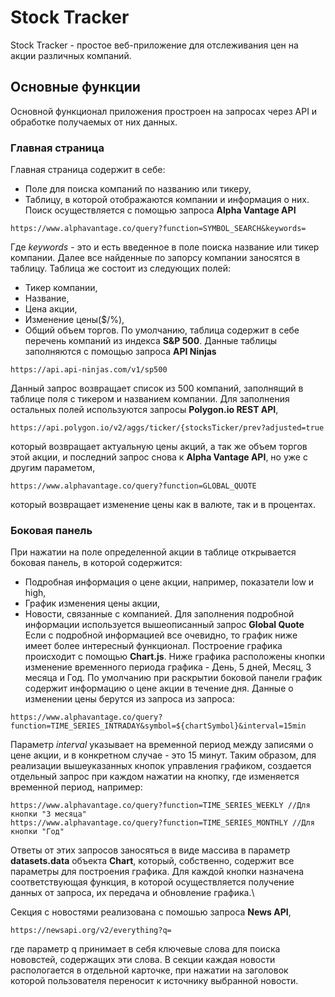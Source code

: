 # Stock Tracker
Stock Traсker - простое веб-приложение для отслеживания цен на акции различных компаний.
## Основные функции
Основной функционал приложения простроен на запросах через API и обработке получаемых от них данных.
### Главная страница
Главная страница содержит в себе:
- Поле для поиска компаний по названию или тикеру,
- Таблицу, в которой отображаются компании и информация о них.
Поиск осуществляется с помощью запроса **Alpha Vantage API**
```
https://www.alphavantage.co/query?function=SYMBOL_SEARCH&keywords=
```
Где *keywords* - это и есть введенное в поле поиска название или тикер компании. Далее все найденные по запорсу компании заносятся в таблицу.
Таблица же состоит из следующих полей:
- Тикер компании,
- Название,
- Цена акции,
- Изменение цены($/%),
- Общий объем торгов.
По умолчанию, таблица содержит в себе перечень компаний из индекса **S&P 500**.
Данные таблицы заполняются с помощью запроса **API Ninjas**
```
https://api.api-ninjas.com/v1/sp500
```
Данный запрос возвращает список из 500 компаний, заполнящий в таблице поля с тикером и названием компании. Для заполнения остальных полей используются запросы **Polygon.io REST API**,
```
https://api.polygon.io/v2/aggs/ticker/{stocksTicker/prev?adjusted=true
```
который возвращает актуальную цены акций, а так же объем торгов этой акции, и последний запрос снова к **Alpha Vantage API**, но уже с другим параметом,
```
https://www.alphavantage.co/query?function=GLOBAL_QUOTE
```
который возвращает изменение цены как в валюте, так и в процентах.
### Боковая панель
При нажатии на поле определенной акции в таблице открывается боковая панель, в которой содержится:
- Подробная информация о цене акции, например, показатели low и high,
- График изменения цены акции,
- Новости, связанные с компанией.
Для заполнения подробной информации используется вышеописанный запрос **Global Quote**\
Если с подробной информацией все очевидно, то график ниже имеет более интересный функционал. 
Построение графика происходит с помощью **Chart.js**. Ниже графика расположены кнопки изменение временного периода графика - День, 5 дней, Месяц, 3 месяца и Год.
По умолчанию при раскрытии боковой панели график содержит информацию о цене акции в течение дня. Данные о изменении цены берутся из запроса из запроса:
```
https://www.alphavantage.co/query?function=TIME_SERIES_INTRADAY&symbol=${chartSymbol}&interval=15min
```
Параметр *interval* указывает на временной период между записями о цене акции, и в конкретном случае - это 15 минут.
Таким образом, для реализации вышеуказанных кнопок управления графиком, создается отдельный запрос при каждом нажатии на кнопку, где изменяется временной период, например:
```
https://www.alphavantage.co/query?function=TIME_SERIES_WEEKLY //Для кнопки "3 месяца"
https://www.alphavantage.co/query?function=TIME_SERIES_MONTHLY //Для кнопки "Год"
```
Ответы от этих запросов заносяться в виде массива в параметр **datasets.data** объекта **Chart**, который, собственно, содержит все параметры для построения графика. 
Для каждой кнопки назначена соответствующая функция, в которой осуществляется получение данных от запроса, их передача и обновление графика.\

Секция с новостями реализована с помошью запроса **News API**,
```
https://newsapi.org/v2/everything?q=
```
где параметр q принимает в себя ключевые слова для поиска нововстей, содержащих эти слова.
В секции каждая новости распологается в отдельной карточке, при нажатии на заголовок которой пользователя переносит к источнику выбранной новости.

